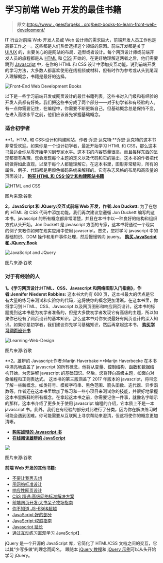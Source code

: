 # 学习前端 Web 开发的最佳书籍

> 原文:[https://www . geesforgeks . org/best-books-to-learn-front-web-development/](https://www.geeksforgeeks.org/best-books-to-learn-front-end-web-development/)

IT 行业对前端 Web 开发人员或 Web 设计师的需求巨大，前端开发人员工作也是高薪工作之一。这些都是人们热爱选择这个领域的原因。前端开发都是关于 [UI/UX](https://www.geeksforgeeks.org/ui-vs-ux-design-which-career-option-should-you-choose/) 的，主要关心的是网站的布局、造型或者设计。每个网页设计师或前端开发人员的旅程都是从 [HTML](https://www.geeksforgeeks.org/html-tutorials/) 和 [CSS](https://www.geeksforgeeks.org/css-tutorials/) 开始的，在更好地理解这两者之后，他们需要跳到 [Javascript](https://www.geeksforgeeks.org/javascript-tutorial/) 中，在你的 HTML 和 CSS 设计中添加交互功能。说到前端开发的学习方法，大多数人都喜欢使用在线视频或材料，但有时作为参考或从头到尾深入理解概念，书籍是最好的选择。

![Front-End Web Development Books](img/bfef635fa7d732ab5e89a82b98edbc35.png)

以下是一些学习前端开发或网页设计的最佳书籍列表。这些书对入门级和有经验的开发人员都有好处。我们把这些书分成了两个部分——对于初学者和有经验的人。有一点你需要记住，在编程中，你需要不断更新自己，但基础概念总是保持不变，在进入高级水平之前，他们应该首先掌握基础概念。

### 适合初学者

**1。HTML 和 CSS:设计和构建网站，作者:乔恩·达克特:**乔恩·达克特的这本书非常受欢迎。如果你是一个设计初学者，最近开始学习 HTML 和 CSS，那么这本书最适合你从零开始学习到专家水平。这本书的内容质量很高，而且每样东西的呈现都很有条理。您会发现每个主题的定义以及代码和它的输出。这本书的作者把代码做得如此直观，以至于每个人都能理解它。在这本书里，图形非常精彩，所有的属性、例子、代码都是用颜色编码系统来解释的。它有杂志风格的布局和高质量的页面设计。
[**购买 HTML 和 CSS:设计和构建网站书籍**](https://amzn.to/2LrksaL)

![HTML and CSS](img/8d0a26239666e9fc054f5e04e815fa20.png)

图片来源:谷歌

**2。JavaScript 和 JQuery:交互式前端 Web 开发，作者:Jon Duckett:** 为了在您的 HTML 和 CSS 代码中添加功能，我们再次建议您遵循 Jon Duckett 编写的这本书。javascript 的所有概念都非常清楚，并且在本书中以一种良好的结构和组织方式从头开始。Jon Duckett 是 javascript 方面的专家，这本书将通过一个现实的例子来教你如何在现实应用中使用 javascript。首先，您将学习 javascript 中的基础知识、DOM 操作和用户事件处理，然后慢慢转向 jquery。
[**购买 JavaScript 和 JQuery Book**](https://amzn.to/2HICgNJ)

![JavaScript and JQuery](img/a2180279db4aadc65cf0025ec90574a1.png)

图片来源:谷歌

### 对于有经验的人

**1。《学习网页设计:HTML、CSS、Javascript 和网络图形入门指南》，作者:Jennifer Niederst Robbins:** 这本书大约有 600 页，这本书最大的优点是它有大量的练习来测试和实验你的代码，这将使你的概念更加清晰。在这本书里，你将学习到 HTML、CSS、Javascript 以及网页图形和响应网页设计。这本书的标题提到这本书是为初学者准备的，但是大多数初学者发现它有高级的主题，所以如果你已经有了网页设计的基本知识，那么这本书对你来说最好有网页设计的深入知识。如果你是初学者，我们建议你先学习基础知识，然后再拿起这本书。
[**购买学习网页设计书**](https://amzn.to/2Lvf1aK)

![Learning-Web-Design](img/9a292de48439fe79d3f6ce4e7bf21141.png)

图片来源:谷歌

**2。雄辩的 Javascript:作者:Marijn Haverbake:**Marijn Haverbecke 在本书中漂亮地涵盖了 javascript 的所有概念，他将从变量、控制结构、函数和数据结构开始，为您讲解 javascript 的基础知识。然后，您将转向高级主题，如面向对象编程和正则表达式。
这本书的第三版涵盖了 2017 年版本的 javascript，将带您了解一些新概念，如类符号、模板字符串、黑色范围、箭头函数、迭代器、异步函数等。作者还在这本书里增加了练习和一些小项目来测试你的技能，并很好地掌握这本书里解释的所有概念。在拿起这本书之前，你需要记住一件事，就像名字暗示的那样，这本书介绍了更多关于使用 javascript 编程的介绍，它本质上不是一本 javascript 书。此外，我们在有经验的部分对此进行了分类，因为你在解决练习时可能会遇到困难。你可能需要从互联网上寻求帮助来澄清，但这将使你的概念更加清晰。

*   [**购买雄辩的 Javascript 书**](https://amzn.to/2NNC7MI)
*   [**在线阅读雄辩的 JavaScript**](https://eloquentjavascript.net/)

![](img/a4a234e6306cf775529702daef240694.png)

图片来源:谷歌

**前端 Web 开发的其他书籍:**

*   [不要让我再去想](https://amzn.to/2HITSZO)
*   [用网络标准设计](https://amzn.to/2PGV2eJ)
*   [响应性网页设计](https://amzn.to/2HMo0TU)
*   [CSS 精通:高级网络标准解决方案](https://amzn.to/2PIiRTh)
*   [前端网页开发:大书呆子牧场指南](https://amzn.to/2PJGXx1)
*   [你不知道 JS–ES6&超越](https://amzn.to/2PEVJ8e)
*   [JavaScript:好的部分](https://amzn.to/2ZNsRL1)
*   [JavaScript:权威指南](https://amzn.to/2Zy7WQS)
*   [Javascript 延长](https://amzn.to/2ZOgsGx)
*   [通过互动练习直观学习 JavaScript】](https://amzn.to/2Zy8RRk)

jQuery 是一个开源的 JavaScript 库，它简化了 HTML/CSS 文档之间的交互，它以其“少写多做”的理念而闻名。
跟随本 [jQuery 教程](https://www.geeksforgeeks.org/jquery-tutorials/)和 [jQuery 示例](https://www.geeksforgeeks.org/jquery-examples/)可以从头开始学习 jQuery。